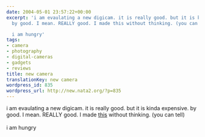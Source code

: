 ```yaml
---
date: 2004-05-01 23:57:22+00:00
excerpt: 'i am evaulating a new digicam. it is really good. but it is kinda expensive.
  by good. I mean. REALLY good. I made this without thinking. (you can tell)

  i am hungry'
tags:
- camera
- photography
- digital-cameras
- gadgets
- reviews
title: new camera
translationKey: new camera
wordpress_id: 835
wordpress_url: http://new.nata2.org/?p=835
---
```


i am evaulating a new digicam. it is really good. but it is kinda expensive. by good. I mean. REALLY good. I made <a href="http://www.dopeman.org/room.html">this</a> without thinking. (you can tell)
<br/><br/>i am hungry